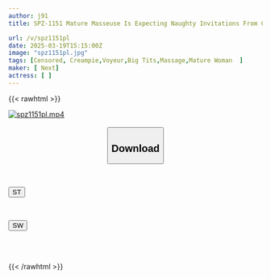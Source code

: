 ```yaml
---
author: j91
title: SPZ-1151 Mature Masseuse Is Expecting Naughty Invitations From Customers!? The Whole Story Of Being Seduced And Screwed

url: /v/spz1151pl
date: 2025-03-19T15:15:00Z
image: "spz1151pl.jpg"
tags: [Censored, Creampie,Voyeur,Big Tits,Massage,Mature Woman	]
maker: [ Next]
actress: [ ]
---
```



{{< rawhtml >}}

<div class="video" data-videoid="pbm0rw9WlZHrdzD">
    <a href="javascript:;">
        <img src="/v/spz1151pl/spz1151pl.jpg" width="WIDTH" height="HEIGHT" alt="spz1151pl.mp4" loading="lazy">
    </a>
</div>

<script type="text/javascript" src="https://j91.asia/asset/on-demand-st.js"></script>

<br>
  <link rel="stylesheet" href="https://j91.asia/asset/bs5.css">
  
  <center>
  <button class="btn btn-primary" type="button" data-bs-toggle="collapse" data-bs-target=".multi-collapse" aria-expanded="false" aria-controls="multiCollapseExample1 multiCollapseExample2"><h2>Download</h2></button></center>
</p>
<div class="row">
  <div class="col">
    <div class="collapse multi-collapse" id="multiCollapseExample1">
      <div class="card card-body">
	      	      <br>
<div class="buttons">  
<p><a href="/v/spz1151pl/st.html" target="_blank"><button class="btn-hover color-3"><i class="fa fa-download"></i> ST</button></a></p></div>
    </div>
  </div>
</div>
  <div class="col">
    <div class="collapse multi-collapse" id="multiCollapseExample2">
      <div class="card card-body">
	      <br>
<div class="buttons">
<p><a href="/v/spz1151pl/sw.html" target="_blank"><button class="btn-hover color-2"><i class="fa fa-download"></i> SW</button></a></p></div>
<br><br>
      </div>
    </div>
  </div>
</div>

{{< /rawhtml >}}